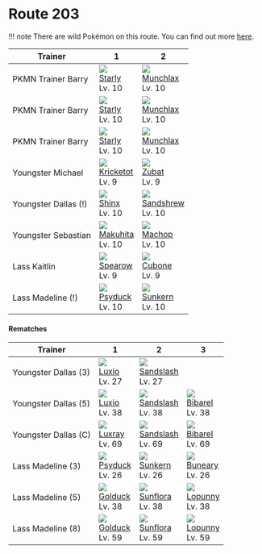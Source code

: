 # Route 203

!!! note
    There are wild Pokémon on this route. You can find out more [here](/wild_pokemon/route_203/).


Trainer              | 1                                   | 2                                   
---                  | ---                                 | ---                                 
PKMN Trainer Barry   | ![][396]<br> [Starly]<br> Lv. 10    | ![][446]<br> [Munchlax]<br> Lv. 10  | ![][387]<br> [Turtwig]<br> Lv. 11   
PKMN Trainer Barry   | ![][396]<br> [Starly]<br> Lv. 10    | ![][446]<br> [Munchlax]<br> Lv. 10  | ![][390]<br> [Chimchar]<br> Lv. 11  
PKMN Trainer Barry   | ![][396]<br> [Starly]<br> Lv. 10    | ![][446]<br> [Munchlax]<br> Lv. 10  | ![][393]<br> [Piplup]<br> Lv. 11    
Youngster Michael    | ![][401]<br> [Kricketot]<br> Lv. 9  | ![][041]<br> [Zubat]<br> Lv. 9      | ![][019]<br> [Rattata]<br> Lv. 9    
Youngster Dallas (!) | ![][403]<br> [Shinx]<br> Lv. 10     | ![][027]<br> [Sandshrew]<br> Lv. 10 
Youngster Sebastian  | ![][296]<br> [Makuhita]<br> Lv. 10  | ![][066]<br> [Machop]<br> Lv. 10    
Lass Kaitlin         | ![][021]<br> [Spearow]<br> Lv. 9    | ![][104]<br> [Cubone]<br> Lv. 9     | ![][298]<br> [Azurill]<br> Lv. 9    
Lass Madeline (!)    | ![][054]<br> [Psyduck]<br> Lv. 10   | ![][191]<br> [Sunkern]<br> Lv. 10   

#### Rematches

Trainer              | 1                                   | 2                                   | 3                                   
---                  | ---                                 | ---                                 | ---                                 
Youngster Dallas (3) | ![][404]<br> [Luxio]<br> Lv. 27     | ![][028]<br> [Sandslash]<br> Lv. 27 
Youngster Dallas (5) | ![][404]<br> [Luxio]<br> Lv. 38     | ![][028]<br> [Sandslash]<br> Lv. 38 | ![][400]<br> [Bibarel]<br> Lv. 38   
Youngster Dallas (C) | ![][405]<br> [Luxray]<br> Lv. 69    | ![][028]<br> [Sandslash]<br> Lv. 69 | ![][400]<br> [Bibarel]<br> Lv. 69   | ![][076]<br> [Golem]<br> Lv. 69     
Lass Madeline (3)    | ![][054]<br> [Psyduck]<br> Lv. 26   | ![][191]<br> [Sunkern]<br> Lv. 26   | ![][427]<br> [Buneary]<br> Lv. 26   
Lass Madeline (5)    | ![][055]<br> [Golduck]<br> Lv. 38   | ![][192]<br> [Sunflora]<br> Lv. 38  | ![][428]<br> [Lopunny]<br> Lv. 38   
Lass Madeline (8)    | ![][055]<br> [Golduck]<br> Lv. 59   | ![][192]<br> [Sunflora]<br> Lv. 59  | ![][428]<br> [Lopunny]<br> Lv. 59   


[Rattata]: /pokemon_changes/019/
[Spearow]: /pokemon_changes/021/
[Sandshrew]: /pokemon_changes/027/
[Sandslash]: /pokemon_changes/028/
[Zubat]: /pokemon_changes/041/
[Psyduck]: /pokemon_changes/054/
[Golduck]: /pokemon_changes/055/
[Machop]: /pokemon_changes/066/
[Golem]: /pokemon_changes/076/
[Cubone]: /pokemon_changes/104/
[Sunkern]: /pokemon_changes/191/
[Sunflora]: /pokemon_changes/192/
[Makuhita]: /pokemon_changes/296/
[Azurill]: /pokemon_changes/298/
[Turtwig]: /pokemon_changes/387/
[Chimchar]: /pokemon_changes/390/
[Piplup]: /pokemon_changes/393/
[Starly]: /pokemon_changes/396/
[Bibarel]: /pokemon_changes/400/
[Kricketot]: /pokemon_changes/401/
[Shinx]: /pokemon_changes/403/
[Luxio]: /pokemon_changes/404/
[Luxray]: /pokemon_changes/405/
[Buneary]: /pokemon_changes/427/
[Lopunny]: /pokemon_changes/428/
[Munchlax]: /pokemon_changes/446/
[019]: /img/pokemon/019.png
[021]: /img/pokemon/021.png
[027]: /img/pokemon/027.png
[028]: /img/pokemon/028.png
[041]: /img/pokemon/041.png
[054]: /img/pokemon/054.png
[055]: /img/pokemon/055.png
[066]: /img/pokemon/066.png
[076]: /img/pokemon/076.png
[104]: /img/pokemon/104.png
[191]: /img/pokemon/191.png
[192]: /img/pokemon/192.png
[296]: /img/pokemon/296.png
[298]: /img/pokemon/298.png
[387]: /img/pokemon/387.png
[390]: /img/pokemon/390.png
[393]: /img/pokemon/393.png
[396]: /img/pokemon/396.png
[400]: /img/pokemon/400.png
[401]: /img/pokemon/401.png
[403]: /img/pokemon/403.png
[404]: /img/pokemon/404.png
[405]: /img/pokemon/405.png
[427]: /img/pokemon/427.png
[428]: /img/pokemon/428.png
[446]: /img/pokemon/446.png
